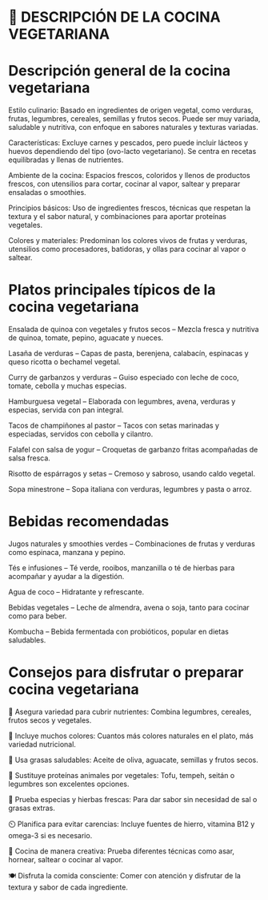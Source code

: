 # 🌱 DESCRIPCIÓN DE LA COCINA VEGETARIANA 

# Descripción general de la cocina vegetariana

Estilo culinario: Basado en ingredientes de origen vegetal, como verduras, frutas, legumbres, cereales, semillas y frutos secos. Puede ser muy variada, saludable y nutritiva, con enfoque en sabores naturales y texturas variadas.

Características: Excluye carnes y pescados, pero puede incluir lácteos y huevos dependiendo del tipo (ovo-lacto vegetariano). Se centra en recetas equilibradas y llenas de nutrientes.

Ambiente de la cocina: Espacios frescos, coloridos y llenos de productos frescos, con utensilios para cortar, cocinar al vapor, saltear y preparar ensaladas o smoothies.

Principios básicos: Uso de ingredientes frescos, técnicas que respetan la textura y el sabor natural, y combinaciones para aportar proteínas vegetales.

Colores y materiales: Predominan los colores vivos de frutas y verduras, utensilios como procesadores, batidoras, y ollas para cocinar al vapor o saltear.

# Platos principales típicos de la cocina vegetariana

Ensalada de quinoa con vegetales y frutos secos – Mezcla fresca y nutritiva de quinoa, tomate, pepino, aguacate y nueces.

Lasaña de verduras – Capas de pasta, berenjena, calabacín, espinacas y queso ricotta o bechamel vegetal.

Curry de garbanzos y verduras – Guiso especiado con leche de coco, tomate, cebolla y muchas especias.

Hamburguesa vegetal – Elaborada con legumbres, avena, verduras y especias, servida con pan integral.

Tacos de champiñones al pastor – Tacos con setas marinadas y especiadas, servidos con cebolla y cilantro.

Falafel con salsa de yogur – Croquetas de garbanzo fritas acompañadas de salsa fresca.

Risotto de espárragos y setas – Cremoso y sabroso, usando caldo vegetal.

Sopa minestrone – Sopa italiana con verduras, legumbres y pasta o arroz.

# Bebidas recomendadas

Jugos naturales y smoothies verdes – Combinaciones de frutas y verduras como espinaca, manzana y pepino.

Tés e infusiones – Té verde, rooibos, manzanilla o té de hierbas para acompañar y ayudar a la digestión.

Agua de coco – Hidratante y refrescante.

Bebidas vegetales – Leche de almendra, avena o soja, tanto para cocinar como para beber.

Kombucha – Bebida fermentada con probióticos, popular en dietas saludables.

# Consejos para disfrutar o preparar cocina vegetariana

🥦 Asegura variedad para cubrir nutrientes: Combina legumbres, cereales, frutos secos y vegetales.

🌈 Incluye muchos colores: Cuantos más colores naturales en el plato, más variedad nutricional.

🥑 Usa grasas saludables: Aceite de oliva, aguacate, semillas y frutos secos.

🍳 Sustituye proteínas animales por vegetales: Tofu, tempeh, seitán o legumbres son excelentes opciones.

🍲 Prueba especias y hierbas frescas: Para dar sabor sin necesidad de sal o grasas extras.

⏲️ Planifica para evitar carencias: Incluye fuentes de hierro, vitamina B12 y omega-3 si es necesario.

🥕 Cocina de manera creativa: Prueba diferentes técnicas como asar, hornear, saltear o cocinar al vapor.

🍽️ Disfruta la comida consciente: Comer con atención y disfrutar de la textura y sabor de cada ingrediente.
